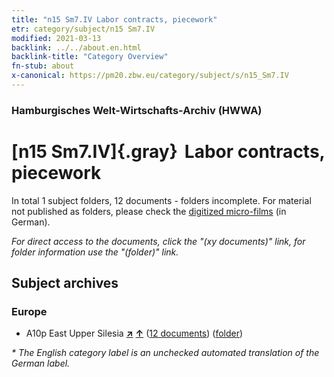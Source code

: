 ```yaml
---
title: "n15 Sm7.IV Labor contracts, piecework"
etr: category/subject/n15 Sm7.IV
modified: 2021-03-13
backlink: ../../about.en.html
backlink-title: "Category Overview"
fn-stub: about
x-canonical: https://pm20.zbw.eu/category/subject/s/n15_Sm7.IV
---
```


### Hamburgisches Welt-Wirtschafts-Archiv (HWWA)
# [n15 Sm7.IV]{.gray}&#8201; Labor contracts, piecework&#160; 





In total 1 subject folders, 12 documents - folders incomplete.
For material not published as folders, please check the [digitized micro-films](/film/h1_sh.de.html) (in German).

_For direct access to the documents, click the "(xy documents)" link, for folder information use the "(folder)" link._

## Subject archives



### Europe

- A10p East Upper Silesia [**&nearr;**](../../../geo/i/140951/about.en.html "East Upper Silesia (all folders)") [**&uarr;**](../../../geo/about.en.html#A10p "Country category system") (<a href="https://pm20.zbw.eu/dfgview/sh/140951,145171" title="about: East Upper Silesia : Labor contracts, piecework" target="_blank">12 documents</a>) ([folder](../../../../folder/sh/1409xx/140951/1451xx/145171/about.en.html))


_* The English category label is an unchecked automated translation of the German label._

